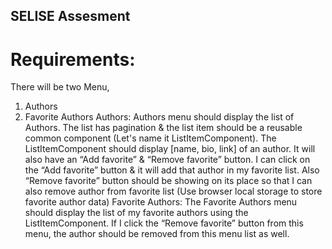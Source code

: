 ## SELISE Assesment 

# Requirements:
There will be two Menu,
1. Authors
2. Favorite Authors
Authors:
Authors menu should display the list of Authors. The list has pagination & the list item should be
a reusable common component (Let's name it ListItemComponent).
The ListItemComponent should display [name, bio, link] of an author. It will also have an “Add
favorite” & “Remove favorite” button.
I can click on the “Add favorite” button & it will add that author in my favorite list. Also “Remove
favorite” button should be showing on its place so that I can also remove author from favorite list
(Use browser local storage to store favorite author data)
Favorite Authors:
The Favorite Authors menu should display the list of my favorite authors using the
ListItemComponent. If I click the “Remove favorite” button from this menu, the author should be removed from this menu list as well.